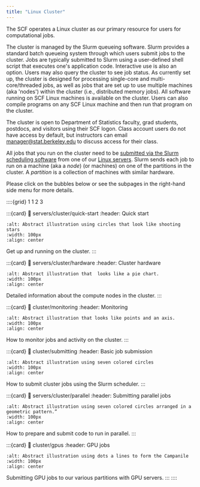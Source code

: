 ```yaml
---
title: "Linux Cluster"
---
```

The SCF operates a Linux cluster as our primary resource for users for
computational jobs.

The cluster is managed by the Slurm queueing software. Slurm provides a
standard batch queueing system through which users submit jobs to the
cluster. Jobs are typically submitted to Slurm using a user-defined
shell script that executes one's application code. Interactive use is
also an option. Users may also query the cluster to see job status. As
currently set up, the cluster is designed for processing single-core and
multi-core/threaded jobs, as well as jobs that are set up to use
multiple machines (aka 'nodes') within the cluster (i.e., distributed
memory jobs). All software running on SCF Linux machines is available on
the cluster. Users can also compile programs on any SCF Linux machine
and then run that program on the cluster.

The cluster is open to Department of Statistics faculty, grad students,
postdocs, and visitors using their SCF logon. Class account users do not
have access by default, but instructors can email
manager@stat.berkeley.edu to discuss access for their class.

All jobs that you run on the cluster need to be
[submitted via the Slurm scheduling software](./cluster/submitting.md) from one of our
[Linux servers](login-servers.md). Slurm sends each job to run on a machine (aka a *node*) (or
machines) on one of the partitions in the cluster. A *partition* is a
collection of machines with similar hardware.

Please click on the bubbles below or see the subpages in the right-hand
side menu for more details.

::::{grid} 1 1 2 3

:::{card}
:link: servers/cluster/quick-start
:header: Quick start
```{image} ../images/MASTERS.svg
:alt: Abstract illustration using circles that look like shooting stars
:width: 100px
:align: center
```
Get up and running on the cluster.
:::

:::{card}
:link: servers/cluster/hardware
:header: Cluster hardware

```{image} ../images/HIRING_STUDENTS.svg
:alt: Abstract illustration that  looks like a pie chart.
:width: 100px
:align: center
```
Detailed information about the compute nodes in the cluster.
:::

:::{card}
:link: cluster/monitoring
:header: Monitoring

```{image} ../images/GIVE_TO_DEPT.svg
:alt: Abstract illustration that looks like points and an axis.
:width: 100px
:align: center
```
How to monitor jobs and activity on the cluster.
:::

:::{card}
:link: cluster/submitting
:header: Basic job submission

```{image} ../images/CONSULTING.svg
:alt: Abstract illustration using seven colored circles
:width: 100px
:align: center
```

How to submit cluster jobs using the Slurm scheduler.
:::

:::{card}
:link: servers/cluster/parallel
:header: Submitting parallel jobs

```{image} ../images/UNDERGRAD.svg
:alt: Abstract illustration using seven colored circles arranged in a geometric pattern.”
:width: 100px
:align: center
```
How to prepare and submit code to run in parallel.
:::

:::{card}
:link: cluster/gpus
:header: GPU jobs

```{image} ../images/FOR_ALMUNI.svg
:alt: Abstract illustration using dots a lines to form the Campanile
:width: 100px
:align: center
```
Submitting GPU jobs to our various partitions with GPU servers.
:::
::::

